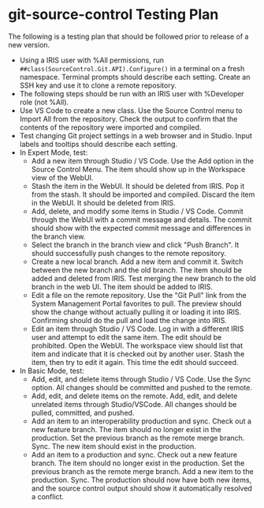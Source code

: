 # git-source-control Testing Plan

The following is a testing plan that should be followed prior to release of a new version.

- Using a IRIS user with %All permissions, run `##class(SourceControl.Git.API).Configure()` in a terminal on a fresh namespace. Terminal prompts should describe each setting. Create an SSH key and use it to clone a remote repository.
- The following steps should be run with an IRIS user with %Developer role (not %All).
- Use VS Code to create a new class. Use the Source Control menu to Import All from the repository. Check the output to confirm that the contents of the repository were imported and compiled.
- Test changing Git project settings in a web browser and in Studio. Input labels and tooltips should describe each setting.
- In Expert Mode, test:
  - Add a new item through Studio / VS Code. Use the Add option in the Source Control Menu. The item should show up in the Workspace view of the WebUI.
  - Stash the item in the WebUI. It should be deleted from IRIS. Pop it from the stash. It should be imported and compiled. Discard the item in the WebUI. It should be deleted from IRIS.
  - Add, delete, and modify some items in Studio / VS Code. Commit through the WebUI with a commit message and details. The commit should show with the expected commit message and differences in the branch view.
  - Select the branch in the branch view and click "Push Branch". It should successfully push changes to the remote repository.
  - Create a new local branch. Add a new item and commit it. Switch between the new branch and the old branch. The item should be added and deleted from IRIS. Test merging the new branch to the old branch in the web UI. The item should be added to IRIS.
  - Edit a file on the remote repository. Use the "Git Pull" link from the System Management Portal favorites to pull. The preview should show the change without actually pulling it or loading it into IRIS. Confirming should do the pull and load the change into IRIS.
  - Edit an item through Studio / VS Code. Log in with a different IRIS user and attempt to edit the same item. The edit should be prohibited. Open the WebUI. The workspace view should list that item and indicate that it is checked out by another user. Stash the item, then try to edit it again. This time the edit should succeed.
- In Basic Mode, test:
  - Add, edit, and delete items through Studio / VS Code. Use the Sync option. All changes should be committed and pushed to the remote.
  - Add, edit, and delete items on the remote. Add, edit, and delete unrelated items through Studio/VSCode. All changes should be pulled, committed, and pushed.
  - Add an item to an interoperability production and sync. Check out a new feature branch. The item should no longer exist in the production. Set the previous branch as the remote merge branch. Sync. The new item should exist in the production.
  - Add an item to a production and sync. Check out a new feature branch. The item should no longer exist in the production. Set the previous branch as the remote merge branch. Add a new item to the production. Sync. The production should now have both new items, and the source control output should show it automatically resolved a conflict.